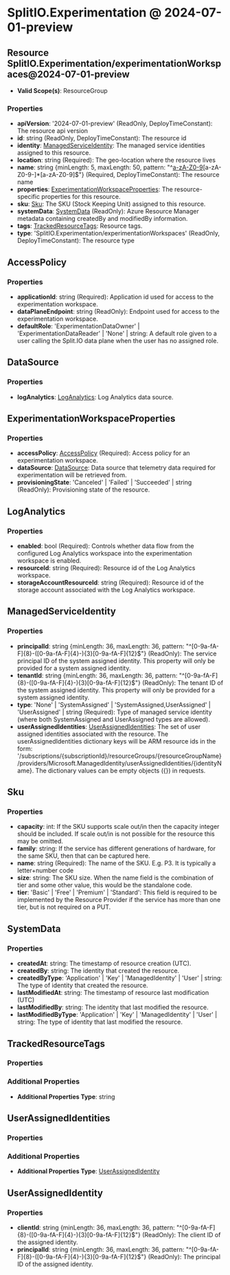 # SplitIO.Experimentation @ 2024-07-01-preview

## Resource SplitIO.Experimentation/experimentationWorkspaces@2024-07-01-preview
* **Valid Scope(s)**: ResourceGroup
### Properties
* **apiVersion**: '2024-07-01-preview' (ReadOnly, DeployTimeConstant): The resource api version
* **id**: string (ReadOnly, DeployTimeConstant): The resource id
* **identity**: [ManagedServiceIdentity](#managedserviceidentity): The managed service identities assigned to this resource.
* **location**: string (Required): The geo-location where the resource lives
* **name**: string {minLength: 5, maxLength: 50, pattern: "^[a-zA-Z0-9](?!.*--)[a-zA-Z0-9-]*[a-zA-Z0-9]$"} (Required, DeployTimeConstant): The resource name
* **properties**: [ExperimentationWorkspaceProperties](#experimentationworkspaceproperties): The resource-specific properties for this resource.
* **sku**: [Sku](#sku): The SKU (Stock Keeping Unit) assigned to this resource.
* **systemData**: [SystemData](#systemdata) (ReadOnly): Azure Resource Manager metadata containing createdBy and modifiedBy information.
* **tags**: [TrackedResourceTags](#trackedresourcetags): Resource tags.
* **type**: 'SplitIO.Experimentation/experimentationWorkspaces' (ReadOnly, DeployTimeConstant): The resource type

## AccessPolicy
### Properties
* **applicationId**: string (Required): Application id used for access to the experimentation workspace.
* **dataPlaneEndpoint**: string (ReadOnly): Endpoint used for access to the experimentation workspace.
* **defaultRole**: 'ExperimentationDataOwner' | 'ExperimentationDataReader' | 'None' | string: A default role given to a user calling the Split.IO data plane when the user has no assigned role.

## DataSource
### Properties
* **logAnalytics**: [LogAnalytics](#loganalytics): Log Analytics data source.

## ExperimentationWorkspaceProperties
### Properties
* **accessPolicy**: [AccessPolicy](#accesspolicy) (Required): Access policy for an experimentation workspace.
* **dataSource**: [DataSource](#datasource): Data source that telemetry data required for experimentation will be retrieved from.
* **provisioningState**: 'Canceled' | 'Failed' | 'Succeeded' | string (ReadOnly): Provisioning state of the resource.

## LogAnalytics
### Properties
* **enabled**: bool (Required): Controls whether data flow from the configured Log Analytics workspace into the experimentation workspace is enabled.
* **resourceId**: string (Required): Resource id of the Log Analytics workspace.
* **storageAccountResourceId**: string (Required): Resource id of the storage account associated with the Log Analytics workspace.

## ManagedServiceIdentity
### Properties
* **principalId**: string {minLength: 36, maxLength: 36, pattern: "^[0-9a-fA-F]{8}-([0-9a-fA-F]{4}-){3}[0-9a-fA-F]{12}$"} (ReadOnly): The service principal ID of the system assigned identity. This property will only be provided for a system assigned identity.
* **tenantId**: string {minLength: 36, maxLength: 36, pattern: "^[0-9a-fA-F]{8}-([0-9a-fA-F]{4}-){3}[0-9a-fA-F]{12}$"} (ReadOnly): The tenant ID of the system assigned identity. This property will only be provided for a system assigned identity.
* **type**: 'None' | 'SystemAssigned' | 'SystemAssigned,UserAssigned' | 'UserAssigned' | string (Required): Type of managed service identity (where both SystemAssigned and UserAssigned types are allowed).
* **userAssignedIdentities**: [UserAssignedIdentities](#userassignedidentities): The set of user assigned identities associated with the resource. The userAssignedIdentities dictionary keys will be ARM resource ids in the form: '/subscriptions/{subscriptionId}/resourceGroups/{resourceGroupName}/providers/Microsoft.ManagedIdentity/userAssignedIdentities/{identityName}. The dictionary values can be empty objects ({}) in requests.

## Sku
### Properties
* **capacity**: int: If the SKU supports scale out/in then the capacity integer should be included. If scale out/in is not possible for the resource this may be omitted.
* **family**: string: If the service has different generations of hardware, for the same SKU, then that can be captured here.
* **name**: string (Required): The name of the SKU. E.g. P3. It is typically a letter+number code
* **size**: string: The SKU size. When the name field is the combination of tier and some other value, this would be the standalone code.
* **tier**: 'Basic' | 'Free' | 'Premium' | 'Standard': This field is required to be implemented by the Resource Provider if the service has more than one tier, but is not required on a PUT.

## SystemData
### Properties
* **createdAt**: string: The timestamp of resource creation (UTC).
* **createdBy**: string: The identity that created the resource.
* **createdByType**: 'Application' | 'Key' | 'ManagedIdentity' | 'User' | string: The type of identity that created the resource.
* **lastModifiedAt**: string: The timestamp of resource last modification (UTC)
* **lastModifiedBy**: string: The identity that last modified the resource.
* **lastModifiedByType**: 'Application' | 'Key' | 'ManagedIdentity' | 'User' | string: The type of identity that last modified the resource.

## TrackedResourceTags
### Properties
### Additional Properties
* **Additional Properties Type**: string

## UserAssignedIdentities
### Properties
### Additional Properties
* **Additional Properties Type**: [UserAssignedIdentity](#userassignedidentity)

## UserAssignedIdentity
### Properties
* **clientId**: string {minLength: 36, maxLength: 36, pattern: "^[0-9a-fA-F]{8}-([0-9a-fA-F]{4}-){3}[0-9a-fA-F]{12}$"} (ReadOnly): The client ID of the assigned identity.
* **principalId**: string {minLength: 36, maxLength: 36, pattern: "^[0-9a-fA-F]{8}-([0-9a-fA-F]{4}-){3}[0-9a-fA-F]{12}$"} (ReadOnly): The principal ID of the assigned identity.

